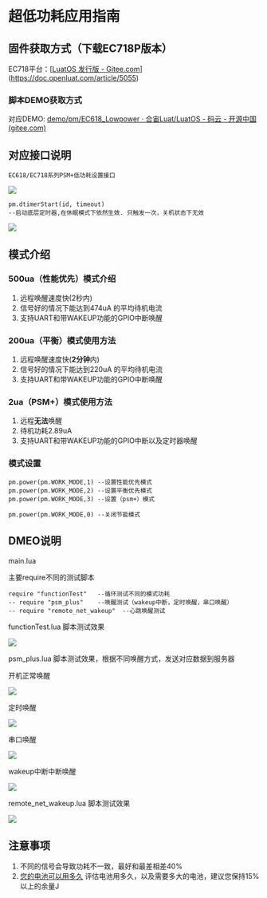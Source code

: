 # 超低功耗应用指南

## 固件获取方式（下载EC718P版本）

EC718平台：[[LuatOS 发行版 - Gitee.com](https://gitee.com/openLuat/LuatOS/releases)](https://doc.openluat.com/article/5055)

### 脚本DEMO获取方式

对应DEMO: [demo/pm/EC618_Lowpower · 合宙Luat/LuatOS - 码云 - 开源中国 (gitee.com)](https://gitee.com/openLuat/LuatOS/tree/master/demo/pm/EC618_Lowpower)

## 对应接口说明

```
EC618/EC718系列PSM+低功耗设置接口
```

![](image/20240718-144026.png)

```
pm.dtimerStart(id, timeout) 
--启动底层定时器,在休眠模式下依然生效. 只触发一次，关机状态下无效
```

![](image/20240718-144422.png)

## 模式介绍

### 500ua（性能优先）模式介绍
1. 远程唤醒速度快(2秒内)
2. 信号好的情况下能达到474uA 的平均待机电流
3. 支持UART和带WAKEUP功能的GPIO中断唤醒
### 200ua（平衡）模式使用方法

1. 远程唤醒速度快(**2分钟**内)
2. 信号好的情况下能达到220uA 的平均待机电流
3. 支持UART和带WAKEUP功能的GPIO中断唤醒 

### 2ua（PSM+）模式使用方法

1. 远程**无法**唤醒
2. 待机功耗2.89uA
3. 支持UART和带WAKEUP功能的GPIO中断以及定时器唤醒

### 模式设置
```
pm.power(pm.WORK_MODE,1) --设置性能优先模式
pm.power(pm.WORK_MODE,2) --设置平衡优先模式
pm.power(pm.WORK_MODE,3) --设置（psm+）模式
```

```
pm.power(pm.WORK_MODE,0) --关闭节能模式
```

## DMEO说明

main.lua 

主要require不同的测试脚本

```
require "functionTest"   --循环测试不同的模式功耗
-- require "psm_plus"    --唤醒测试（wakeup中断，定时唤醒，串口唤醒）
-- require "remote_net_wakeup"  --心跳唤醒测试
```

functionTest.lua 脚本测试效果

![](image/QQ_1721292119099.png)

psm_plus.lua 脚本测试效果，根据不同唤醒方式，发送对应数据到服务器

开机正常唤醒

![](image/QQ_1721290373146.png)

定时唤醒

![](image/QQ_1721290564080.png)

串口唤醒

![](image/QQ_1721290594586.png)

wakeup中断中断唤醒

![](image/QQ_1721290621470.png)

remote_net_wakeup.lua 脚本测试效果

![](image/QQ_1721290200544.png)

## 注意事项

1. 不同的信号会导致功耗不一致，最好和最差相差40%
2. [您的电池可以用多久](https://wiki.luatos.com/_static/tools/psmplus/index.html "您的电池可以用多久") 评估电池用多久，以及需要多大的电池，建议您保持15% 以上的余量J
